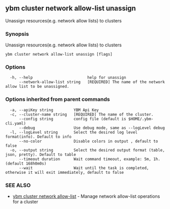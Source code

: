 ## ybm cluster network allow-list unassign

Unassign resources(e.g. network allow lists) to clusters

### Synopsis

Unassign resources(e.g. network allow lists) to clusters

```
ybm cluster network allow-list unassign [flags]
```

### Options

```
  -h, --help                        help for unassign
      --network-allow-list string   [REQUIRED] The name of the network allow list to be unassigned.
```

### Options inherited from parent commands

```
  -a, --apiKey string         YBM Api Key
  -c, --cluster-name string   [REQUIRED] The name of the cluster.
      --config string         config file (default is $HOME/.ybm-cli.yaml)
      --debug                 Use debug mode, same as --logLevel debug
  -l, --logLevel string       Select the desired log level format(info). Default to info
      --no-color              Disable colors in output , default to false
  -o, --output string         Select the desired output format (table, json, pretty). Default to table
      --timeout duration      Wait command timeout, example: 5m, 1h. (default 168h0m0s)
      --wait                  Wait until the task is completed, otherwise it will exit immediately, default to false
```

### SEE ALSO

* [ybm cluster network allow-list](ybm_cluster_network_allow-list.md)	 - Manage network allow-list operations for a cluster

